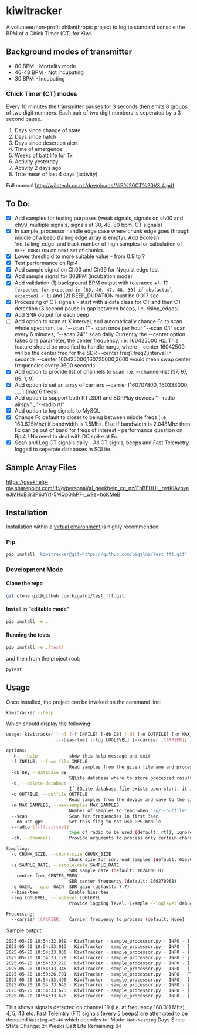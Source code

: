 # kiwitracker

A volunteer/non-profit philanthropic project to log to standard console the BPM of a Chick Timer (CT) for Kiwi.

## Background modes of transmitter

- 80 BPM - Mortality mode
- 46-48 BPM - Not incubating
- 30 BPM - Incubating

### Chick Timer (CT) modes

Every 10 minutes the transmitter pauses for 3 seconds then emits 8 groups of two digit numbers. Each pair of two digit numbers is seperated by a 3 second pause.

1. Days since change of state
2. Days since hatch
3. Days since desertion alert
4. Time of emergence
5. Weeks of batt life for Tx
6. Activity yesterday
7. Activity 2 days ago
8. True mean of last 4 days (activity)

Full manual http://wildtech.co.nz/downloads/NiB%20CT%20V3.4.pdf

## To Do:

- [x] Add samples for testing purposes (weak signals, signals on ch00 and ch99, multiple signals, signals at 30, 48, 80 bpm, CT signals)
- [x] In sample_processor handle edge case where chunk edge goes through middle of a beep (falling edge array is empty). Add Boolean 'no_falling_edge' and track number of high samples for calculation of `BEEP_DURATION` on next set of chunks.
- [x] Lower threshold to more suitable value - from 0.9 to ?
- [x] Test performance on Rpi4
- [x] Add sample signal on Ch00 and Ch99 for Nyquist edge test
- [x] Add sample signal for 30BPM (incubation mode)
- [x] Add validation (1) background BPM output with tolerance +/- 1? `[expected for expected in [80, 46, 47, 48, 30] if abs(actual - expected) < 1]` and (2) BEEP_DURATION must be 0.017 sec
- [x] Processing of CT signals - start with a data class for CT and then CT detection (3 second pause in gap between beeps, i.e. rising_edges)
- [x] Add SNR output for each beep
- [ ] Add option to scan at X interval, and automatically change Fc to scan whole spectrum. i.e. "--scan 1" - scan once per hour "--scan 0.1" scan every 6 minutes, "--scan 24"" scan daily
      Currently the --center option takes one parameter, the center frequency, i.e. 160425000 Hz.
      This feature should be modified to handle nargs, where
      --center 16042500 will be the center freq for the SDR
      --center freq1,freq2,interval in seconds
      --center 160425000,160725000,3600 would mean swap center frequencies every 3600 seconds
- [x] Add option to provide list of channels to scan, i.e. --channel-list [57, 67, 85, 1, 9] 
- [x] Add option to set an array of carriers --carrier [160707800, 160338000, .... ] (max 6 freqs)
- [x] Add option to support both RTLSDR and SDRPlay devices "--radio airspy" , "--radio rtl"
- [x] Add option to log signals to MySQL
- [x] Change Fc default to closer to being between middle freqs (i.e. 160.625Mhz) if bandwidth is 1.5Mhz. Else if bandwidth is 2.048Mhz then Fc can be out of band for freqs of interest - performance question on Rpi4 / No need to deal with DC spike at Fc.
- [x] Scan and Log CT signals daily - All CT signls, beeps and Fast Telemetry logged to seperate databases in SQLite.

## Sample Array Files

https://geekhelp-my.sharepoint.com/:f:/g/personal/al_geekhelp_co_nz/EhBFHUL_rwtKlAynyeeJMHoB3r3P6JYrl-5MQp0ihP7-_w?e=hoKMeB

## Installation

Installation within a [virtual environment](https://docs.python.org/3.11/library/venv.html) is highly recommended

### Pip

```bash
pip install 'kiwitracker@git+https://github.com/bigalnz/test_fft.git'
```

### Development Mode

#### Clone the repo

```bash
git clone git@github.com:bigalnz/test_fft.git
```

#### Install in "editable mode"

```bash
pip install -e .
```

#### Running the tests

```bash
pip install -e .[test]
```

and then from the project root:

```bash
pytest
```

## Usage

Once installed, the project can be invoked on the command line:

```bash
kiwitracker --help
```

Which should display the following:

```bash
usage: kiwitracker [-h] [-f INFILE] [-db DB] [-d] [-o OUTFILE] [-m MAX_SAMPLES] [--scan] [--no-use-gps] [--radio [{rtl,airspy}]] [-c CHUNK_SIZE] [-s SAMPLE_RATE] [--center-freq CENTER_FREQ] [-g GAIN]
                   [--bias-tee] [-log LOGLEVEL] [--carrier [CARRIER]]

options:
  -h, --help            show this help message and exit
  -f INFILE, --from-file INFILE
                        Read samples from the given filename and process them
  -db DB, --database DB
                        SQLite database where to store processed results. Defaults to `main.db`. Environment variable KIWITRACKER_DB has priority.
  -d, --delete-database
                        If SQLite database file exists upon start, it is deleted.
  -o OUTFILE, --outfile OUTFILE
                        Read samples from the device and save to the given filename
  -m MAX_SAMPLES, --max-samples MAX_SAMPLES
                        Number of samples to read when "-o/--outfile" is specified
  --scan                Scan for frequencies in first 3sec
  --no-use-gps          Set this flag to not use GPS module
  --radio [{rtl,airspy}]
                        type of radio to be used (default: rtl), ignored if reading samples from disk. Airspy has max sample rate of 768000. Needs to be used with -s 768000.
  -ch, --channels       Provide arguments to process only certain channels. Valid options are all, odd, even or custom list, i.e. "--channels 19 55 83"

Sampling:
  -c CHUNK_SIZE, --chunk-size CHUNK_SIZE
                        Chunk size for sdr.read_samples (default: 65536)
  -s SAMPLE_RATE, --sample-rate SAMPLE_RATE
                        SDR sample rate (default: 1024000.0)
  --center-freq CENTER_FREQ
                        SDR center frequency (default: 160270968)
  -g GAIN, --gain GAIN  SDR gain (default: 7.7)
  --bias-tee            Enable bias tee
  -log LOGLEVEL, --loglevel LOGLEVEL
                        Provide logging level. Example --loglevel debug, default=warning

Processing:
  --carrier [CARRIER]   Carrier frequency to process (default: None)

```

Sample output:
```bash
2025-05-20 10:54:32,989 - KiwiTracker - sample_processor.py - INFO - [ 61/ 160.72575] BPM: 28.72 | POS: -36.8807 174.924 | dBFS: -13 |
2025-05-20 10:54:33,013 - KiwiTracker - sample_processor.py - INFO - [  4/ 160.16175] BPM: 28.36 | POS: -36.8807 174.924 | dBFS: -12 |
2025-05-20 10:54:33,036 - KiwiTracker - sample_processor.py - INFO - [  5/ 160.17075] BPM: 28.77 | POS: -36.8807 174.924 | dBFS: -12 |
2025-05-20 10:54:33,129 - KiwiTracker - sample_processor.py - INFO - [ 43/   160.548] BPM: 36.26 | POS: -36.8807 174.924 | dBFS: -10 |
2025-05-20 10:54:33,220 - KiwiTracker - sample_processor.py - INFO - [ 19/   160.311] BPM: 14.46 | POS: -36.8807 174.924 | dBFS: -12 |
2025-05-20 10:54:33,345 - KiwiTracker - sample_processor.py - INFO - [ 19/   160.311] BPM: 29.13 | POS: -36.8807 174.924 | dBFS: -12 |
2025-05-20 10:59:26,701 - KiwiTracker - sample_processor.py - INFO - FT [ 19/   160.311] state found Not Nesting-46-46
2025-05-20 10:54:33,490 - KiwiTracker - sample_processor.py - INFO - [ 19/   160.311] BPM: 28.70 | POS: -36.8807 174.924 | dBFS: -12 |
2025-05-20 10:54:33,645 - KiwiTracker - sample_processor.py - INFO - [ 19/   160.311] BPM: 29.01 | POS: -36.8807 174.924 | dBFS: -11 |
2025-05-20 10:54:33,673 - KiwiTracker - sample_processor.py - INFO - [ 14/   160.263] BPM: 34.51 | POS: -36.8807 174.924 | dBFS: -17 |
2025-05-20 10:54:33,678 - KiwiTracker - sample_processor.py - INFO - [ 62/   160.737] BPM: 20.07 | POS: -36.8807 174.924 | dBFS: -14 |
```

This shows signals detected on channel 19 (i.e. at frequency 160.311 Mhz), 4, 5, 43 etc. Fast Telemtry (FT) signals (every 5 beeps) are attempted to be decoded `Nesting-46-46` which decodes to:
Mode: `Not-Nesting`
Days Since State Change: `24`
Weeks Batt Life Remaining: `24`





